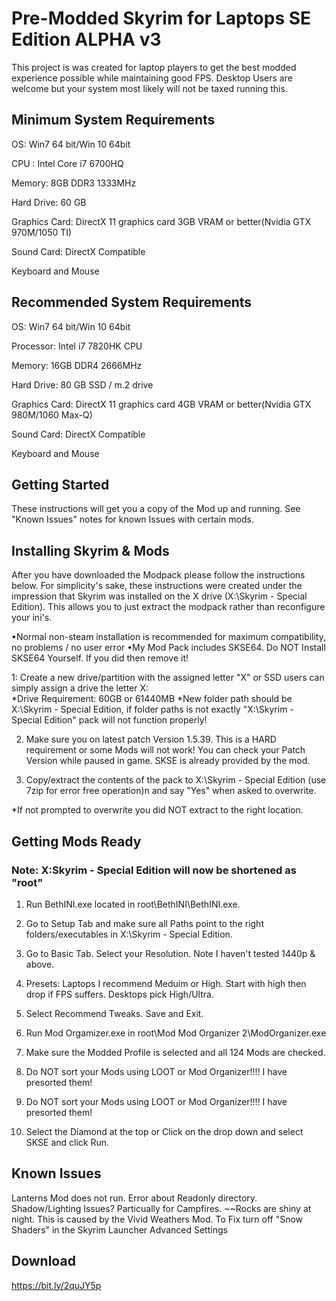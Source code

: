 # Pre-Modded Skyrim for Laptops SE Edition ALPHA v3
This project is was created for laptop players to get the best modded experience possible while maintaining good FPS. Desktop Users are welcome but your system most likely will not be taxed running this.


## Minimum System Requirements

OS: Win7 64 bit/Win 10 64bit

CPU : Intel Core i7 6700HQ

Memory: 8GB DDR3 1333MHz

Hard Drive: 60 GB

Graphics Card: DirectX 11 graphics card 3GB VRAM or better(Nvidia GTX 970M/1050 TI)

Sound Card: DirectX Compatible

Keyboard and Mouse

## Recommended System Requirements

OS: Win7 64 bit/Win 10 64bit

Processor: Intel i7 7820HK CPU

Memory: 16GB DDR4 2666MHz

Hard Drive: 80 GB SSD / m.2 drive

Graphics Card: DirectX 11 graphics card 4GB VRAM or better(Nvidia GTX 980M/1060 Max-Q)

Sound Card: DirectX Compatible

Keyboard and Mouse


## Getting Started

These instructions will get you a copy of the Mod up and running. See "Known Issues" notes for known Issues with certain mods.


## Installing Skyrim & Mods
After you have downloaded the Modpack please follow the instructions below. For simplicity's sake, these instructions were created under the impression that Skyrim was installed on the X drive (X:\Skyrim - Special Edition). This allows you to just extract the modpack rather than reconfigure your ini's.

•Normal non-steam installation is recommended for maximum compatibility, no problems / no user error
•My Mod Pack includes SKSE64. Do NOT Install SKSE64 Yourself. If you did then remove it!

1: Create a new drive/partition with the assigned letter "X" or SSD users can simply assign a drive the letter X:\
*Drive Requirement: 60GB or 61440MB
*New folder path should be X:\Skyrim - Special Edition, if folder paths is not exactly "X:\Skyrim - Special Edition" pack will not function properly!

2. Make sure you on latest patch Version 1.5.39. This is a HARD requirement or some Mods will not work! You can check your Patch Version while paused in game. SKSE is already provided by the mod.

3. Copy/extract the contents of the pack to X:\Skyrim - Special Edition (use 7zip for error free operation)n and say "Yes" when asked to overwrite. 

*If not prompted to overwrite you did NOT extract to the right location.


## Getting Mods Ready

### Note: X:Skyrim - Special Edition will now be shortened as "root"
 
1. Run BethINI.exe located in root\BethINI\BethINI.exe.

2. Go to Setup Tab and make sure all Paths point to the right folders/executables in X:\Skyrim - Special Edition.

3. Go to Basic Tab. Select your Resolution. Note I haven't tested 1440p & above. 

4. Presets: Laptops I recommend Meduim or High. Start with high then drop if FPS suffers. Desktops pick High/Ultra.

5. Select Recommend Tweaks. Save and Exit.

6. Run Mod Orgamizer.exe in root\Mod Mod Organizer 2\ModOrganizer.exe

7. Make sure the Modded Profile is selected and all 124 Mods are checked.

8. Do NOT sort your Mods using LOOT or Mod Organizer!!!! I have presorted them!

9. Do NOT sort your Mods using LOOT or Mod Organizer!!!! I have presorted them!

10. Select the Diamond at the top or Click on the drop down and select SKSE and click Run.

## Known Issues

Lanterns Mod does not run. Error about Readonly directory.
Shadow/Lighting Issues? Particually for Campfires.
~~Rocks are shiny at night. This is caused by the Vivid Weathers Mod. To Fix turn off "Snow Shaders" in the Skyrim Launcher Advanced Settings

## Download
https://bit.ly/2quJY5p
